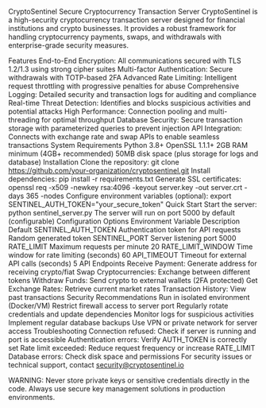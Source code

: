 CryptoSentinel
Secure Cryptocurrency Transaction Server
CryptoSentinel is a high-security cryptocurrency transaction server designed for financial institutions and crypto businesses. It provides a robust framework for handling cryptocurrency payments, swaps, and withdrawals with enterprise-grade security measures.

Features
End-to-End Encryption: All communications secured with TLS 1.2/1.3 using strong cipher suites
Multi-factor Authentication: Secure withdrawals with TOTP-based 2FA
Advanced Rate Limiting: Intelligent request throttling with progressive penalties for abuse
Comprehensive Logging: Detailed security and transaction logs for auditing and compliance
Real-time Threat Detection: Identifies and blocks suspicious activities and potential attacks
High Performance: Connection pooling and multi-threading for optimal throughput
Database Security: Secure transaction storage with parameterized queries to prevent injection
API Integration: Connects with exchange rate and swap APIs to enable seamless transactions
System Requirements
Python 3.8+
OpenSSL 1.1.1+
2GB RAM minimum (4GB+ recommended)
50MB disk space (plus storage for logs and database)
Installation
Clone the repository: git clone https://github.com/your-organization/cryptosentinel.git
Install dependencies: pip install -r requirements.txt
Generate SSL certificates: openssl req -x509 -newkey rsa:4096 -keyout server.key -out server.crt -days 365 -nodes
Configure environment variables (optional): export SENTINEL_AUTH_TOKEN="your_secure_token"
Quick Start
Start the server: python sentinel_server.py
The server will run on port 5000 by default (configurable)
Configuration Options
Environment Variable	Description	Default
SENTINEL_AUTH_TOKEN	Authentication token for API requests	Random generated token
SENTINEL_PORT	Server listening port	5000
RATE_LIMIT	Maximum requests per minute	20
RATE_LIMIT_WINDOW	Time window for rate limiting (seconds)	60
API_TIMEOUT	Timeout for external API calls (seconds)	5
API Endpoints
Receive Payment: Generate address for receiving crypto/fiat
Swap Cryptocurrencies: Exchange between different tokens
Withdraw Funds: Send crypto to external wallets (2FA protected)
Get Exchange Rates: Retrieve current market rates
Transaction History: View past transactions
Security Recommendations
Run in isolated environment (Docker/VM)
Restrict firewall access to server port
Regularly rotate credentials and update dependencies
Monitor logs for suspicious activities
Implement regular database backups
Use VPN or private network for server access
Troubleshooting
Connection refused: Check if server is running and port is accessible
Authentication errors: Verify AUTH_TOKEN is correctly set
Rate limit exceeded: Reduce request frequency or increase RATE_LIMIT
Database errors: Check disk space and permissions
For security issues or technical support, contact security@cryptosentinel.io

WARNING: Never store private keys or sensitive credentials directly in the code. Always use secure key management solutions in production environments.
